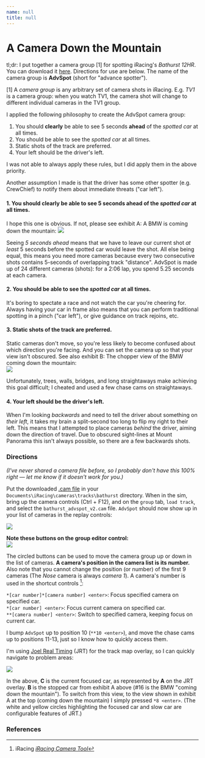 ```yaml
---
name: null
title: null
---
```


# A Camera Down the Mountain

tl;dr: I put together a camera group [1] for spotting iRacing's *Bathurst 12HR*. You can download it [here](bathurst_advspot_v2.cam). Directions for use are below. The name of the camera group is **AdvSpot** (short for "advance spotter").

[1] A *camera group* is any arbitrary set of camera shots in iRacing. E.g. *TV1* is a camera group: when you watch TV1, the camera shot will change to different individual cameras in the TV1 group.

I applied the following philosophy to create the AdvSpot camera group:

1. You should **clearly** be able to see 5 seconds **ahead** of the *spotted car* at all times.
2. You should be able to see the *spotted car* at all times.
3. Static shots of the track are preferred.
4. Your left should be the driver's left.

I was not able to always apply these rules, but I did apply them in the above priority.

Another assumption I made is that the driver has some other spotter (e.g. CrewChief) to notify them about immediate threats ("car left").

#### 1. You should **clearly** be able to see 5 seconds **ahead** of the *spotted car* at all times.

I hope this one is obvious. If not, please see exhibit A: A BMW is coming down the mountain: ![](img/motivating_example.png)

Seeing *5 seconds ahead* means that we have to leave our current shot *at least* 5 seconds before the spotted car would leave the shot. All else being equal, this means you need more cameras because every two consecutive shots contains 5-seconds of overlapping track "distance". AdvSpot is made up of 24 different cameras (shots): for a 2:06 lap, you spend 5.25 seconds at each camera.

#### 2. You should be able to see the *spotted car* at all times.

It's boring to spectate a race and not watch the car you're cheering for. Always having your car in frame also means that you can perform traditional spotting in a pinch ("car left"), or give guidance on track rejoins, etc.

#### 3. Static shots of the track are preferred.

Static cameras don't move, so you're less likely to become confused about which direction you're facing. And you can set the camera up so that your view isn't obscured. See also exhibit B: The chopper view of the BMW coming down the mountain:\
![](img/chopper_view.png)

Unfortunately, trees, walls, bridges, and long straightaways make achieving this goal difficult; I cheated and used a few chase cams on straightaways.

#### 4. Your left should be the driver's left.

When I'm looking *backwards* and need to tell the driver about something on *their left*, it takes my brain a split-second too long to flip my right to their left. This means that I attempted to place cameras *behind* the driver, aiming down the direction of travel. Due to obscured sight-lines at Mount Panorama this isn't always possible, so there are a few backwards shots.

### Directions

*(I've never shared a camera file before, so I probably don't have this 100% right — let me know if it doesn't work for you.)*

Put the downloaded [.cam file](bathurst_advspot_v2.cam) in your `Documents\iRacing\cameras\tracks\bathurst` directory. When in the sim, bring up the camera controls (Ctrl + F12), and on the `group` tab, `load track`, and select the `bathurst_advspot_v2.cam` file. `AdvSpot` should now show up in your list of cameras in the replay controls:

![](img/available_cams.png)

**Note these buttons on the group editor control:**\
![](img/group_editor.png)

The circled buttons can be used to move the camera group up or down in the list of cameras. **A camera's position in the camera list is its number.** Also note that you cannot change the position (or number) of the first 9 cameras (The *Nose* camera is always *camera 1*). A camera's number is used in the shortcut controls [^1]:

`*[car number]*[camera number] <enter>`: Focus specified camera on specified car.\
`*[car number] <enter>`: Focus current camera on specified car.\
`**[camera number] <enter>`: Switch to specified camera, keeping focus on current car.

I bump `AdvSpot` up to position 10 (`**10 <enter>`), and move the chase cams up to positions 11-13, just so I know how to quickly access them.

I'm using [Joel Real Timing](http://joel-real-timing.com/) (JRT) for the track map overlay, so I can quickly navigate to problem areas:

![](img/sample_track_map.png)

In the above, **C** is the current focused car, as represented by **A** on the JRT overlay. **B** is the stopped car from exhibit A above (#16 is the BMW "coming down the mountain").  To switch from this view, to the view shown in exhibit A at the top (coming down the mountain) I simply pressed `*8 <enter>`. (The white and yellow circles highlighting the focused car and slow car are configurable features of JRT.)

### References

[^1]: iRacing *[iRacing Camera Tool](https://support.iracing.com/support/solutions/articles/31000157467-iracing-camera-tool)*
